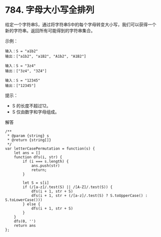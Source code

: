 ﻿# 784. 字母大小写全排列
给定一个字符串S，通过将字符串S中的每个字母转变大小写，我们可以获得一个新的字符串。返回所有可能得到的字符串集合。

示例：

    输入：S = "a1b2"
    输出：["a1b2", "a1B2", "A1b2", "A1B2"]
    
    输入：S = "3z4"
    输出：["3z4", "3Z4"]
    
    输入：S = "12345"
    输出：["12345"]

提示：

 - S 的长度不超过12。
 - S 仅由数字和字母组成。
 
解答

    /**
     * @param {string} s
     * @return {string[]}
     */
    var letterCasePermutation = function(s) {
        let ans = []
        function dfs(i, str) {
            if (i === s.length) {
                ans.push(str)
                return;
            }
    
            let S = s[i]
            if (/[a-z]/.test(S) || /[A-Z]/.test(S)) {
                dfs(i + 1, str + S)
                dfs(i + 1, str + (/[a-z]/.test(S) ? S.toUpperCase() : S.toLowerCase()))
            } else {
                dfs(i + 1, str + S)
            }
        }
        dfs(0, '')
        return ans
    };